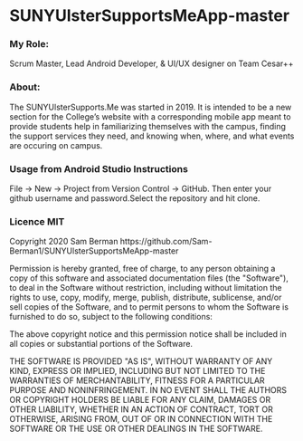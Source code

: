 # SUNYUlsterSupportsMeApp-master
  <h3> My Role: </h3>
 <p> Scrum Master, Lead Android Developer, & UI/UX designer on Team Cesar++ </p>
  <h3> About: </h3>
  <p> The SUNYUlsterSupports.Me was started in 2019. It is intended to be a new section for the College’s website with a corresponding mobile app meant to provide students help in familiarizing themselves with the campus, finding the support services they need,  and knowing when, where, and what events are occuring on campus.</p>
 <h3>Usage from Android Studio Instructions</h3>
 File -> New -> Project from Version Control -> GitHub. Then enter your github username and password.Select the repository and hit clone.
 <h3>Licence MIT</h3>
<p> Copyright 2020 Sam Berman https://github.com/Sam-Berman1/SUNYUlsterSupportsMeApp-master</p> 

<p> Permission is hereby granted, free of charge, to any person obtaining a copy of this software and associated documentation files (the "Software"), to deal in the Software without restriction, including without limitation the rights to use, copy, modify, merge, publish, distribute, sublicense, and/or sell copies of the Software, and to permit persons to whom the Software is furnished to do so, subject to the following conditions:

The above copyright notice and this permission notice shall be included in all copies or substantial portions of the Software.

THE SOFTWARE IS PROVIDED "AS IS", WITHOUT WARRANTY OF ANY KIND, EXPRESS OR IMPLIED, INCLUDING BUT NOT LIMITED TO THE WARRANTIES OF MERCHANTABILITY, FITNESS FOR A PARTICULAR PURPOSE AND NONINFRINGEMENT. IN NO EVENT SHALL THE AUTHORS OR COPYRIGHT HOLDERS BE LIABLE FOR ANY CLAIM, DAMAGES OR OTHER LIABILITY, WHETHER IN AN ACTION OF CONTRACT, TORT OR OTHERWISE, ARISING FROM, OUT OF OR IN CONNECTION WITH THE SOFTWARE OR THE USE OR OTHER DEALINGS IN THE SOFTWARE.</p>
